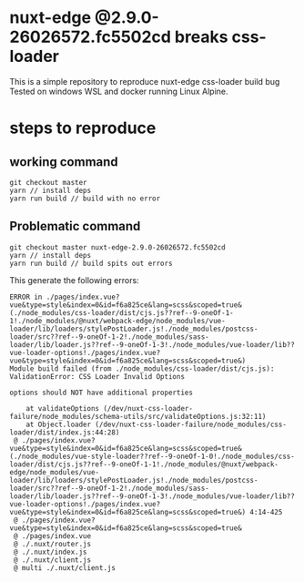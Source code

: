 # nuxt-edge @2.9.0-26026572.fc5502cd breaks css-loader

This is a simple repository to reproduce nuxt-edge css-loader build bug
Tested on windows WSL and docker running Linux Alpine.

# steps to reproduce

## working command

```
git checkout master
yarn // install deps
yarn run build // build with no error
```

## Problematic command

```
git checkout master nuxt-edge-2.9.0-26026572.fc5502cd
yarn // install deps
yarn run build // build spits out errors
```

This generate the following errors:

```
ERROR in ./pages/index.vue?vue&type=style&index=0&id=f6a825ce&lang=scss&scoped=true& (./node_modules/css-loader/dist/cjs.js??ref--9-oneOf-1-1!./node_modules/@nuxt/webpack-edge/node_modules/vue-loader/lib/loaders/stylePostLoader.js!./node_modules/postcss-loader/src??ref--9-oneOf-1-2!./node_modules/sass-loader/lib/loader.js??ref--9-oneOf-1-3!./node_modules/vue-loader/lib??vue-loader-options!./pages/index.vue?vue&type=style&index=0&id=f6a825ce&lang=scss&scoped=true&)
Module build failed (from ./node_modules/css-loader/dist/cjs.js):
ValidationError: CSS Loader Invalid Options

options should NOT have additional properties

    at validateOptions (/dev/nuxt-css-loader-failure/node_modules/schema-utils/src/validateOptions.js:32:11)
    at Object.loader (/dev/nuxt-css-loader-failure/node_modules/css-loader/dist/index.js:44:28)
 @ ./pages/index.vue?vue&type=style&index=0&id=f6a825ce&lang=scss&scoped=true& (./node_modules/vue-style-loader??ref--9-oneOf-1-0!./node_modules/css-loader/dist/cjs.js??ref--9-oneOf-1-1!./node_modules/@nuxt/webpack-edge/node_modules/vue-loader/lib/loaders/stylePostLoader.js!./node_modules/postcss-loader/src??ref--9-oneOf-1-2!./node_modules/sass-loader/lib/loader.js??ref--9-oneOf-1-3!./node_modules/vue-loader/lib??vue-loader-options!./pages/index.vue?vue&type=style&index=0&id=f6a825ce&lang=scss&scoped=true&) 4:14-425
 @ ./pages/index.vue?vue&type=style&index=0&id=f6a825ce&lang=scss&scoped=true&
 @ ./pages/index.vue
 @ ./.nuxt/router.js
 @ ./.nuxt/index.js
 @ ./.nuxt/client.js
 @ multi ./.nuxt/client.js
```
